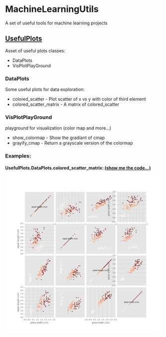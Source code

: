 # MachineLearningUtils
A set of  useful tools for machine learning projects

## [UsefulPlots](UsefulPlots)
Asset of useful plots classes:
- DataPlots
- VisPlotPlayGround

### DataPlots
Some useful plots for data exploration:
- colored_scatter -  Plot scatter of x vs y with color of third element
- colored_scatter_matrix - A matrix of colored_scatter

### VisPlotPlayGround
playground for visualization (color map and more...)
   - show_colormap - Show the gradiant of cmap
   - grayify_cmap  - Return a grayscale version of the colormap

### Examples:
#### UsefulPlots.DataPlots.colored_scatter_matrix: [(show me the code...)](Examples/iris-colored_acatter_matrix.py)
![UsefulPlots.colored_scatter_matrix](Examples/iris-colored_acatter_matrix.png)


